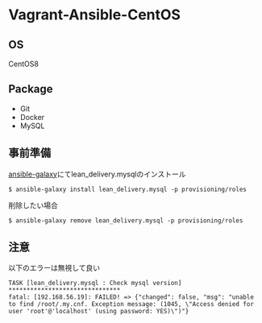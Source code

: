 # Vagrant-Ansible-CentOS

## OS
CentOS8

## Package
- Git
- Docker
- MySQL

## 事前準備
[ansible-galaxy](https://galaxy.ansible.com/)にてlean_delivery.mysqlのインストール
```
$ ansible-galaxy install lean_delivery.mysql -p provisioning/roles
```
削除したい場合
```
$ ansible-galaxy remove lean_delivery.mysql -p provisioning/roles
```

## 注意
以下のエラーは無視して良い
```
TASK [lean_delivery.mysql : Check mysql version] *******************************
fatal: [192.168.56.19]: FAILED! => {"changed": false, "msg": "unable to find /root/.my.cnf. Exception message: (1045, \"Access denied for user 'root'@'localhost' (using password: YES)\")"}
```
